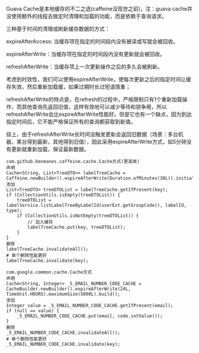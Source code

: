 Guava Cache是本地缓存的不二之选(caffeine没现世之前)，注：guava cache并没使用额外的线程去做定时清理和加载的功能，而是依赖于查询请求。


三种基于时间的清理或刷新缓存数据的方式：


expireAfterAccess: 当缓存项在指定的时间段内没有被读或写就会被回收。


expireAfterWrite：当缓存项在指定的时间段内没有更新就会被回收。


refreshAfterWrite：当缓存项上一次更新操作之后的多久会被刷新。


考虑到时效性，我们可以使用expireAfterWrite，使每次更新之后的指定时间让缓存失效，然后重新加载缓，如果过期时长过短请慎重；

refreshAfterWrite的特点是，在refresh的过程中，严格限制只有1个重新加载操作，而其他查询先返回旧值，这样有效地可以减少等待和锁争用，所以refreshAfterWrite会比expireAfterWrite性能好。但是它也有一个缺点，因为到达指定时间后，它不能严格保证所有的查询都获取到新值。

综上，由于refreshAfterWrite长时间没触发更新会返回旧数据（场景：多台机器，某台得到最新，其他得到旧值），因此采用expireAfterWrite方式，如5分钟没有更新就重新加载，保证最新数据。

```
com.github.benmanes.caffeine.cache.Cache方式(更高效)
声明
Cache<String, List<TreeDTO>> labelTreeCache = Caffeine.newBuilder().expireAfterWrite(Duration.ofMinutes(30L)).initialCapacity(100).maximumSize(1000L).build();
添加
List<TreeDTO> treeDTOList = labelTreeCache.getIfPresent(key);
if (CollectionUtils.isEmpty(treeDTOList)) {
    treeDTOList = labelService.listLabelTreeByLabelId(userExt.getGroupCode(), labelId, type);
    if (CollectionUtils.isNotEmpty(treeDTOList)) {
        // 加入缓存
        labelTreeCache.put(key, treeDTOList);
    }
}
删除
labelTreeCache.invalidateAll();
# 单个删除性能更好
labelTreeCache.invalidate(key);
```

```
com.google.common.cache.Cache方式
声明
Cache<String, Integer> _5_EMAIL_NUMBER_CODE_CACHE = CacheBuilder.newBuilder().expireAfterWrite(24L, TimeUnit.HOURS).maximumSize(5000L).build();
添加
Integer value = _5_EMAIL_NUMBER_CODE_CACHE.getIfPresent(email);
if (null == value) {
    _5_EMAIL_NUMBER_CODE_CACHE.put(email, code.intValue());
}
删除
_5_EMAIL_NUMBER_CODE_CACHE.invalidateAll();
# 单个删除性能更好
_5_EMAIL_NUMBER_CODE_CACHE.invalidate(key);
```
